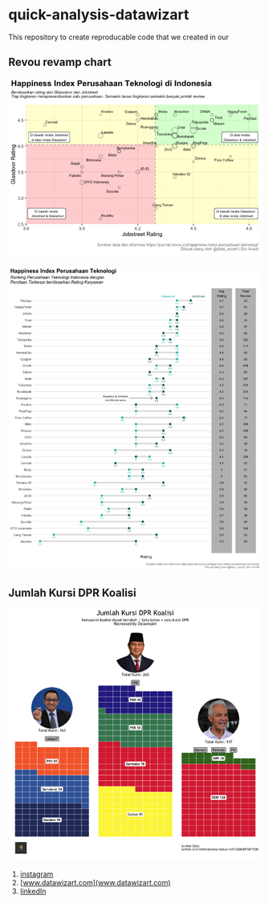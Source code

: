 # quick-analysis-datawizart

This repository to create reproducable code that we created in our 

## Revou revamp chart
![](scatterplot-1.png)

![Dummbbell](https://github.com/dioariadi/quick-analysis-datawizart/blob/6cf26e07ddd3425e4b2a5b3869227d132d614436/geom%20dumbbell-1.png)

## Jumlah Kursi DPR Koalisi
![](koalisi/plot-1.png)

1. [instagram](https://www.instagram.com/data_wizart/)
2. [www.datawizart.com](www.datawizart.com)
3. [linkedIn](https://www.linkedin.com/company/datawizart/)



